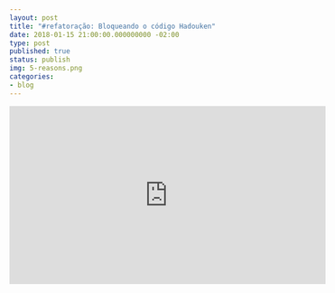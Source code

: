 ```yaml
---
layout: post
title: "#refatoração: Bloqueando o código Hadouken"
date: 2018-01-15 21:00:00.000000000 -02:00
type: post
published: true
status: publish
img: 5-reasons.png
categories:
- blog
---
```


<iframe width="560" height="315" src="https://www.youtube.com/embed/MfRUNklYLTQ" frameborder="0" gesture="media" allow="encrypted-media" allowfullscreen></iframe>
